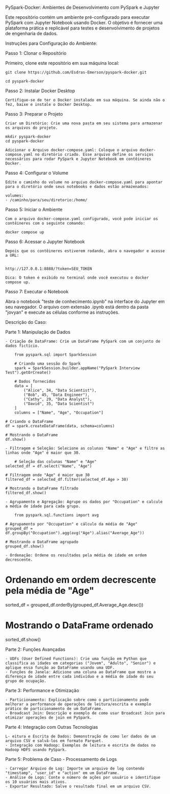 PySpark-Docker: Ambientes de Desenvolvimento com PySpark e Jupyter

Este repositório contém um ambiente pré-configurado para executar PySpark com Jupyter Notebook usando Docker. O objetivo é fornecer uma plataforma prática e replicável para testes e desenvolvimento de projetos de engenharia de dados.

Instruções para Configuração do Ambiente:


Passo 1: Clonar o Repositório

Primeiro, clone este repositório em sua máquina local:


    git clone https://github.com/Esdras-Emerson/pyspark-docker.git

    cd pyspark-docker

Passo 2: Instalar Docker Desktop

    Certifique-se de ter o Docker instalado em sua máquina. Se ainda não o fez, baixe e instale o Docker Desktop.

Passo 3: Preparar o Projeto

    Criar um Diretório: Crie uma nova pasta em seu sistema para armazenar os arquivos do projeto.

    mkdir pyspark-docker
    cd pyspark-docker

    Adicionar o Arquivo docker-compose.yaml: Coloque o arquivo docker-compose.yaml no diretório criado. Esse arquivo define os serviços necessários para rodar PySpark e Jupyter Notebook em contêineres Docker.

Passo 4: Configurar o Volume

    Edite o caminho do volume no arquivo docker-compose.yaml para apontar para o diretório onde seus notebooks e dados estão armazenados:

    volumes:
    - /caminho/para/seu/diretorio:/home/

Passo 5: Iniciar o Ambiente

    Com o arquivo docker-compose.yaml configurado, você pode iniciar os contêineres com o seguinte comando:

    docker compose up

Passo 6: Acessar o Jupyter Notebook

    Depois que os contêineres estiverem rodando, abra o navegador e acesse a URL:


    http://127.0.0.1:8888/?token=SEU_TOKEN

    Dica: O token é exibido no terminal onde você executou o docker compose up.

Passo 7: Executar o Notebook

Abra o notebook "teste de conhecimento.ipynb" na interface do Jupyter em seu navegador. O arquivo com extensão .ipynb está dentro da pasta "jovyan" e execute as células conforme as instruções.


Descrição do Caso:

Parte 1: Manipulação de Dados

    - Criação de DataFrame: Crie um DataFrame PySpark com um conjunto de dados fictício.

        from pyspark.sql import SparkSession

        # Criando uma sessão do Spark
        spark = SparkSession.builder.appName("PySpark Interview Test").getOrCreate()

        # Dados fornecidos
        data = [
            ("Alice", 34, "Data Scientist"),
            ("Bob", 45, "Data Engineer"),
            ("Cathy", 29, "Data Analyst"),
            ("David", 35, "Data Scientist")
        ]
        columns = ["Name", "Age", "Occupation"]

    # Criando o DataFrame
    df = spark.createDataFrame(data, schema=columns)

    # Mostrando o DataFrame
    df.show()

    - Filtragem e Seleção: Selecione as colunas "Name" e "Age" e filtre as linhas onde "Age" é maior que 30.

        # Seleção das colunas "Name" e "Age"
    selected_df = df.select("Name", "Age")

    # Filtragem onde "Age" é maior que 30
    filtered_df = selected_df.filter(selected_df.Age > 30)

    # Mostrando o DataFrame filtrado
    filtered_df.show()

    - Agrupamento e Agregação: Agrupe os dados por "Occupation" e calcule a média de idade para cada grupo.

        from pyspark.sql.functions import avg

    # Agrupamento por "Occupation" e cálculo da média de "Age"
    grouped_df = df.groupBy("Occupation").agg(avg("Age").alias("Average_Age"))

    # Mostrando o DataFrame agrupado
    grouped_df.show()

    - Ordenação: Ordene os resultados pela média de idade em ordem decrescente.
# Ordenando em ordem decrescente pela média de "Age"
sorted_df = grouped_df.orderBy(grouped_df.Average_Age.desc())

# Mostrando o DataFrame ordenado
sorted_df.show()



Parte 2: Funções Avançadas

    - UDFs (User Defined Functions): Crie uma função em Python que classifica as idades em categorias ("Jovem", "Adulto", "Senior") e aplique essa função ao DataFrame usando uma UDF.
    - Funções de Janela: Adicione uma coluna ao DataFrame que mostre a diferença de idade entre cada indivíduo e a média de idade do seu grupo de ocupação.

Parte 3: Performance e Otimização

    - Particionamento: Explicação sobre como o particionamento pode melhorar a performance de operações de leitura/escrita e exemplo prático de particionamento de um DataFrame.
    - Broadcast Join: Descrição e exemplo de como usar Broadcast Join para otimizar operações de join em PySpark.

Parte 4: Integração com Outras Tecnologias

    L- eitura e Escrita de Dados: Demonstração de como ler dados de um arquivo CSV e salvá-los em formato Parquet.
    - Integração com Hadoop: Exemplos de leitura e escrita de dados no Hadoop HDFS usando PySpark.

Parte 5: Problema de Caso - Processamento de Logs

    - Carregar Arquivo de Log: Importe um arquivo de log contendo "timestamp", "user_id" e "action" em um DataFrame.
    - Análise de Logs: Conte o número de ações por usuário e identifique os 10 usuários mais ativos.
    - Exportar Resultado: Salve o resultado final em um arquivo CSV.



